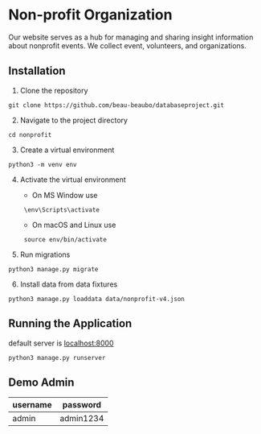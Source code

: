 # Non-profit Organization
Our website serves as a hub for managing and sharing insight information about nonprofit events. 
We collect event, volunteers, and organizations.


## Installation
1. Clone the repository
```commandline
git clone https://github.com/beau-beaubo/databaseproject.git
```

2. Navigate to the project directory
```commandline
cd nonprofit
```

3. Create a virtual environment
```commandline
python3 -m venv env
```

4. Activate the virtual environment
    * On MS Window use
   ```commandline
    \env\Scripts\activate
   ```
   * On macOS and Linux use
   ```commandline
    source env/bin/activate
   ```

5. Run migrations
```commandline
python3 manage.py migrate
```

6. Install data from data fixtures
```commandline
python3 manage.py loaddata data/nonprofit-v4.json
```

## Running the Application

default server is [localhost:8000](http://localhost:8000/)
```commandline
python3 manage.py runserver
```

## Demo Admin
| username | password  |
|---------|-----------|
| admin   | admin1234 |

